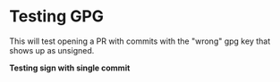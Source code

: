 # Testing GPG

This will test opening a PR with commits with the "wrong" gpg key that
shows up as unsigned.

**Testing sign with single commit**
